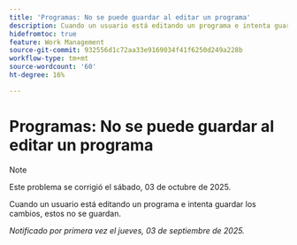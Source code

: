 ```yaml
---
title: 'Programas: No se puede guardar al editar un programa'
description: Cuando un usuario está editando un programa e intenta guardar los cambios, estos no se guardan.
hidefromtoc: true
feature: Work Management
source-git-commit: 932556d1c72aa33e9169034f41f6250d249a228b
workflow-type: tm+mt
source-wordcount: '60'
ht-degree: 16%

---
```



# Programas: No se puede guardar al editar un programa

>[!NOTE]
>
>Este problema se corrigió el sábado, 03 de octubre de 2025.

Cuando un usuario está editando un programa e intenta guardar los cambios, estos no se guardan.

_Notificado por primera vez el jueves, 03 de septiembre de 2025._
